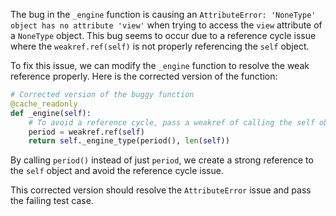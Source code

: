 The bug in the `_engine` function is causing an `AttributeError: 'NoneType' object has no attribute 'view'` when trying to access the `view` attribute of a `NoneType` object. This bug seems to occur due to a reference cycle issue where the `weakref.ref(self)` is not properly referencing the `self` object.

To fix this issue, we can modify the `_engine` function to resolve the weak reference properly. Here is the corrected version of the function:

```python
# Corrected version of the buggy function
@cache_readonly
def _engine(self):
    # To avoid a reference cycle, pass a weakref of calling the self object to _engine_type
    period = weakref.ref(self)
    return self._engine_type(period(), len(self))
```

By calling `period()` instead of just `period`, we create a strong reference to the `self` object and avoid the reference cycle issue.

This corrected version should resolve the `AttributeError` issue and pass the failing test case.